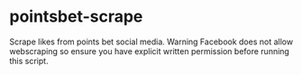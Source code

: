 # pointsbet-scrape
Scrape likes from points bet social media.
Warning Facebook does not allow webscraping so ensure you have explicit written permission before running this script.

